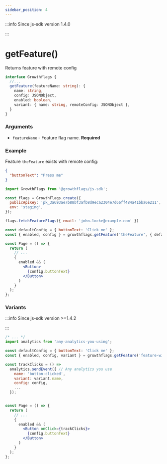 ```yaml
---
sidebar_position: 4
---
```


:::info Since js-sdk version 1.4.0 

:::

# getFeature()

Returns feature with remote config
```ts
interface Growthflags {
  //...
  getFeature(featureName: string): { 
    name: string,
    config: JSONObject,
    enabled: boolean,
    variant: { name: string, remoteConfig: JSONObject },
  }
}
```

### Arguments

- `featureName` - Feature flag name. **Required**

### Example

Feature `theFeature` exists with remote config:
```JSON
{
  "buttonText": "Press me"
}
```

```jsx
import GrowthFlags from '@growthflags/js-sdk';

const flags = GrowthFlags.create({
  publicApiKey: 'pk_3a693ae7b88bf3afb8d9eca2304e7d66ff484a41bba6e211',
  env: 'staging',
});

flags.fetchFeatureFlags({ email: 'john.locke@example.com' })

const defaultConfig = { buttonText: 'Click me' };
const { enabled, config } = growthflags.getFeature('theFeature', { defaultConfig });

const Page = () => {
  return (
    // ...    
    {
      enabled && (
        <Button>
          {config.buttonText}
        </Button>
      )
    }
  );
};

```

### Variants
:::info Since js-sdk version >=1.4.2

:::

```jsx
/* ... */
import analytics from 'any-analytics-you-using';

const defaultConfig = { buttonText: 'Click me' };
const { enabled, config, variant } = growthflags.getFeature('feature-with-ab', { defaultConfig });

const trackClicks = () => 
  analytics.sendEvent({ // Any analytics you use
    name: 'button-clicked',
    variant: variant.name,
    config: config,
    ... 
  });


const Page = () => {
  return (
    // ...    
    {
      enabled && (
        <Button onClick={trackClicks}>
          {config.buttonText}
        </Button>
      )
    }
  );
};

```